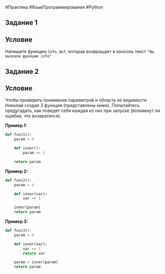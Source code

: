 #Практика #ЯзыкПрограммирования #Python 

## Задание 1
## Условие

Напишите функцию `Info_def`, которая возвращает в консоль текст `"Вы вызвали функцию info"`

## Задание 2
## Условие

Чтобы проверить понимание параметров и область их видимости Николай создал 3 функции (представлены ниже). Попытайтесь предугадать, как поведет себя каждая из них при запуске (возникнут ли ошибки, что возвратится).

**Пример 1:**

```python
def func1():
	param = 4

	def inner():
		param += 1

	return param
```

**Пример 2:**

```python
def func2():
	param = 4

	def inner(var):
		var += 1

	inner(param)
	return param
```

**Пример 3:**
```python
def func3():
	param = 4

	def inner(var):
		var += 1
		return var

	param = inner(param)
	return param
```